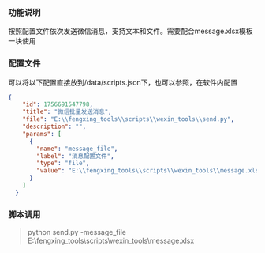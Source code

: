 ### 功能说明
按照配置文件依次发送微信消息，支持文本和文件。需要配合message.xlsx模板一块使用

### 配置文件
可以将以下配置直接放到/data/scripts.json下，也可以参照，在软件内配置
```json
{
    "id": 1756691547798,
    "title": "微信批量发送消息",
    "file": "E:\\fengxing_tools\\scripts\\wexin_tools\\send.py",
    "description": "",
    "params": [
      {
        "name": "message_file",
        "label": "消息配置文件",
        "type": "file",
        "value": "E:\\fengxing_tools\\scripts\\wexin_tools\\message.xlsx"
      }
    ]
  }
```

### 脚本调用
> python send.py -message_file E:\\fengxing_tools\\scripts\\wexin_tools\\message.xlsx
